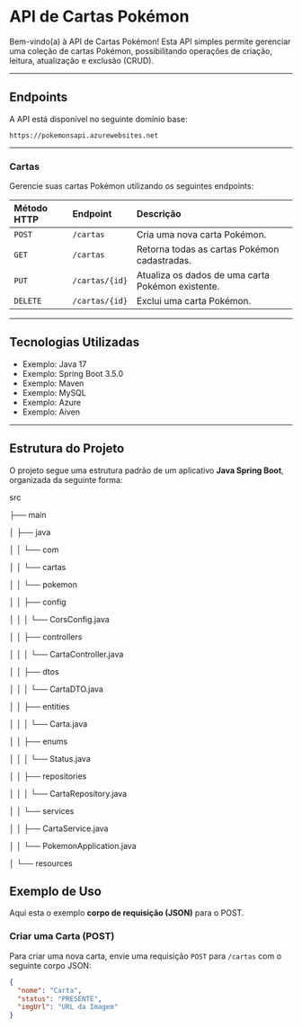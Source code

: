 # API de Cartas Pokémon

Bem-vindo(a) à API de Cartas Pokémon! Esta API simples permite gerenciar uma coleção de cartas Pokémon, possibilitando operações de criação, leitura, atualização e exclusão (CRUD).

---

## Endpoints

A API está disponível no seguinte domínio base:

`https://pokemonsapi.azurewebsites.net`

---

### Cartas

Gerencie suas cartas Pokémon utilizando os seguintes endpoints:

| Método HTTP | Endpoint                        | Descrição                                         |
| :---------- | :------------------------------ | :------------------------------------------------ |
| `POST`      | `/cartas`                       | Cria uma nova carta Pokémon.                      |
| `GET`       | `/cartas`                       | Retorna todas as cartas Pokémon cadastradas.      |
| `PUT`       | `/cartas/{id}`                  | Atualiza os dados de uma carta Pokémon existente. |
| `DELETE`    | `/cartas/{id}`                  | Exclui uma carta Pokémon.                         |

---

## Tecnologias Utilizadas


* Exemplo: Java 17
* Exemplo: Spring Boot 3.5.0
* Exemplo: Maven
* Exemplo: MySQL 
* Exemplo: Azure 
* Exemplo: Aiven

---

## Estrutura do Projeto

O projeto segue uma estrutura padrão de um aplicativo **Java Spring Boot**, organizada da seguinte forma:

src
<p></p>
├── main
<p></p>
│   ├── java
<p></p>
│   │   └── com
<p></p>
│   │       └── cartas
<p></p>
│   │           └── pokemon
<p></p>
│   │               ├── config
<p></p>
│   │               │   └── CorsConfig.java
<p></p>
│   │               ├── controllers
<p></p>
│   │               │   └── CartaController.java
<p></p>
│   │               ├── dtos
<p></p>
│   │               │   └── CartaDTO.java
<p></p>
│   │               ├── entities
<p></p>
│   │               │   └── Carta.java
<p></p>
│   │               ├── enums
<p></p>
│   │               │   └── Status.java
<p></p>
│   │               ├── repositories
<p></p>
│   │               │   └── CartaRepository.java
<p></p>
│   │               └── services
<p></p>
│   │                   ├── CartaService.java
<p></p>
│   │                   └── PokemonApplication.java
<p></p>
│   └── resources


## Exemplo de Uso

Aqui esta o exemplo **corpo de requisição (JSON)** para o POST.

### Criar uma Carta (POST)

Para criar uma nova carta, envie uma requisição `POST` para `/cartas` com o seguinte corpo JSON:

```json
{
  "nome": "Carta",
  "status": "PRESENTE",
  "imgUrl": "URL da Imagem"
}
